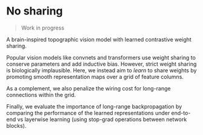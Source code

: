 # No sharing

> Work in progress

A brain-inspired topographic vision model with learned contrastive weight sharing.

Popular vision models like convnets and transformers use weight sharing to conserve parameters and add inductive bias. However, strict weight sharing is biologically implausible. Here, we instead aim to *learn* to share weights by promoting smooth representation maps over a grid of feature columns.

As a complement, we also penalize the wiring cost for long-range connections within the grid.

Finally, we evaluate the importance of long-range backpropagation by comparing the performance of the learned representations under end-to-end vs layerwise learning (using stop-grad operations between network blocks).
